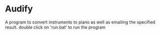 # Audify
A program to convert instruments to piano as well as emailing the specified result.
double click on 'run.bat' to run the program
